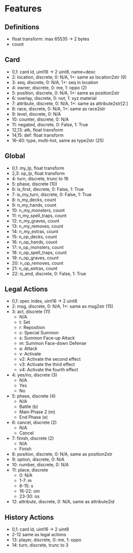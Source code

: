 # Features

## Definitions
- float transform: max 65535 -> 2 bytes
- count

## Card
- 0,1: card id, uint16 -> 2 uint8, name+desc
- 2: location, discrete, 0: N/A, 1+: same as location2str (9)
- 3: seq, discrete, 0: N/A, 1+: seq in location
- 4: owner, discrete, 0: me, 1: oppo (2)
- 5: position, discrete, 0: N/A, 1+: same as position2str
- 6: overlay, discrete, 0: not, 1: xyz material
- 7: attribute, discrete, 0: N/A, 1+: same as attribute2str[2:]
- 8: race, discrete, 0: N/A, 1+: same as race2str
- 9: level, discrete, 0: N/A
- 10: counter, discrete, 0: N/A
- 11: negated, discrete, 0: False, 1: True
- 12,13: atk, float transform
- 14,15: def: float transform
- 16-40: type, multi-hot, same as type2str (25)

## Global
- 0,1: my_lp, float transform
- 2,3: op_lp, float transform
- 4: turn, discrete, trunc to 16
- 5: phase, discrete (10)
- 6: is_first, discrete, 0: False, 1: True
- 7: is_my_turn, discrete, 0: False, 1: True
- 8: n_my_decks, count
- 9: n_my_hands, count
- 10: n_my_monsters, count
- 11: n_my_spell_traps, count
- 12: n_my_graves, count
- 13: n_my_removes, count
- 14: n_my_extras, count
- 15: n_op_decks, count
- 16: n_op_hands, count
- 17: n_op_monsters, count
- 18: n_op_spell_traps, count
- 19: n_op_graves, count
- 20: n_op_removes, count
- 21: n_op_extras, count
- 22: is_end, discrete, 0: False, 1: True


## Legal Actions
- 0,1: spec index, uint16 -> 2 uint8
- 2: msg, discrete, 0: N/A, 1+: same as msg2str (15)
- 3: act, discrete (11)
  - N/A
  - t: Set
  - r: Reposition
  - c: Special Summon
  - s: Summon Face-up Attack
  - m: Summon Face-down Defense
  - a: Attack
  - v: Activate
  - v2: Activate the second effect
  - v3: Activate the third effect
  - v4: Activate the fourth effect
- 4: yes/no, discrete (3)
  - N/A
  - Yes
  - No
- 5: phase, discrete (4)
  - N/A
  - Battle (b)
  - Main Phase 2 (m)
  - End Phase (e)
- 6: cancel, discrete (2)
  - N/A
  - Cancel
- 7: finish, discrete (2)
  - N/A
  - Finish
- 8: position, discrete, 0: N/A, same as position2str
- 9: option, discrete, 0: N/A
- 10: number, discrete, 0: N/A
- 11: place, discrete
  - 0: N/A
  - 1-7: m
  - 8-15: s
  - 16-22: om
  - 23-30: os
- 12: attribute, discrete, 0: N/A, same as attribute2id


## History Actions
- 0,1: card id, uint16 -> 2 uint8
- 2-12 same as legal actions
- 13: player, discrete, 0: me, 1: oppo
- 14: turn, discrete, trunc to 3

